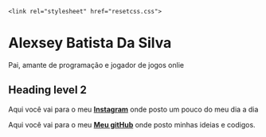 <html>
    <title>Alexsey.Batista</title>
    
    <link rel="stylesheet" href="resetcss.css">

<body>

<h1><strong>Alexsey Batista Da Silva</strong></h1>

<p>Pai, amante de programação e jogador de jogos onlie </p>


<h2>Heading level 2</h2>





<footer>
<p>Aqui você vai para o meu <a href="https://www.instagram.com/alexsey.batista/"><strong>Instagram</strong></a> onde posto um pouco do meu dia a dia</p>

<p>Aqui você vai para o meu <a href="https://github.com/AlexseySilva"><strong>Meu gitHub</strong></a> onde posto minhas ideias e codigos.</p>

</footer>
</body>
</html>